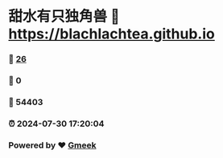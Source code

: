 # 甜水有只独角兽 :link: https://blachlachtea.github.io 
### :page_facing_up: [26](https://blachlachtea.github.io/tag.html) 
### :speech_balloon: 0 
### :hibiscus: 54403 
### :alarm_clock: 2024-07-30 17:20:04 
### Powered by :heart: [Gmeek](https://github.com/Meekdai/Gmeek)
